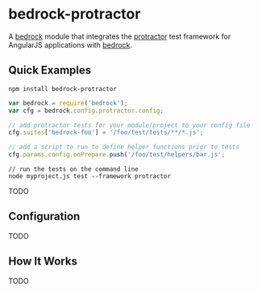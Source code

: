 # bedrock-protractor

A [bedrock][] module that integrates the [protractor][] test framework for
AngularJS applications with [bedrock][].

## Quick Examples

```
npm install bedrock-protractor
```

```js
var bedrock = require('bedrock');
var cfg = bedrock.config.protractor.config;

// add protractor tests for your module/project to your config file
cfg.suites['bedrock-foo'] = '/foo/test/tests/**/*.js';

// add a script to run to define helper functions prior to tests
cfg.params.config.onPrepare.push('/foo/test/helpers/bar.js';
```

```
// run the tests on the command line
node myproject.js test --framework protractor
```

TODO

## Configuration

TODO

## How It Works

TODO

[bedrock]: https://github.com/digitalbazaar/bedrock
[protractor]: https://github.com/angular/protractor
